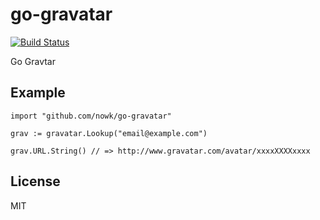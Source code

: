 # go-gravatar

[![Build Status](https://travis-ci.org/nowk/go-gravatar.svg?branch=master)](https://travis-ci.org/nowk/go-gravatar)

Go Gravtar

## Example

    import "github.com/nowk/go-gravatar"

    grav := gravatar.Lookup("email@example.com")

    grav.URL.String() // => http://www.gravatar.com/avatar/xxxxXXXXxxxx

## License

MIT

